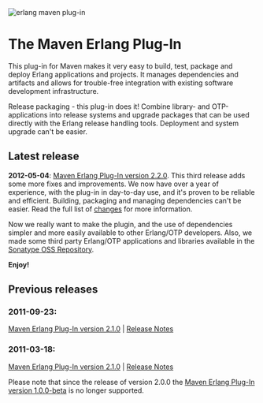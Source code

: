 <img src="http://lindenbaum.github.com/maven-erlang-plugin/images/maven-erlang-plugin-icon-med.png" alt="erlang maven plug-in"/>

The Maven Erlang Plug-In
========================

This plug-in for Maven makes it very easy to build, test, package and deploy
Erlang applications and projects. It manages dependencies and artifacts and
allows for trouble-free integration with existing software development
infrastructure.

Release packaging - this plug-in does it! Combine library- and OTP-applications
into release systems and upgrade packages that can be used directly with the
Erlang release handling tools. Deployment and system upgrade can't be easier.

Latest release
--------------

__2012-05-04__:
[Maven Erlang Plug-In version 2.2.0](http://lindenbaum.github.com/maven-erlang-plugin/2.2.0/).
This third release adds some more fixes and improvements. We now have over a
year of experience, with the plug-in in day-to-day use, and it's proven to be
reliable and efficient. Building, packaging and managing dependencies can't be
easier. Read the full list of
[changes](http://lindenbaum.github.com/maven-erlang-plugin/2.2.0/changes-report.html)
for more information.

Now we really want to make the plugin, and the use of dependencies simpler and
more easily available to other Erlang/OTP developers. Also, we made some
third party Erlang/OTP applications and libraries available in the
[Sonatype OSS Repository](https://oss.sonatype.org/index.html#nexus-search;quick~eu.lindenbaum.thirdparty*).

__Enjoy!__
 
Previous releases
-----------------

### 2011-09-23:

[Maven Erlang Plug-In version 2.1.0](http://lindenbaum.github.com/maven-erlang-plugin/2.1.0/)
| [Release Notes](http://lindenbaum.github.com/maven-erlang-plugin/2.1.0/changes-report)

### 2011-03-18:

[Maven Erlang Plug-In version 2.1.0](http://lindenbaum.github.com/maven-erlang-plugin/2.0.0/)
| [Release Notes](http://lindenbaum.github.com/maven-erlang-plugin/2.0.0/changes-report)

Please note that since the release of version 2.0.0 the
[Maven Erlang Plug-In version 1.0.0-beta](http://lindenbaum.github.com/maven-erlang-plugin/1.0.0-beta/)
is no longer supported.

